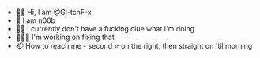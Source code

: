 - 👋🏼 Hi, I am @Gl-tchF-x
- 🌱 I am n00b
- 🤷🏼 I currently don't have a fucking clue what I'm doing
- 👨🏼‍🔧 I'm working on fixing that
- 📫 How to reach me - second ⭐️ on the right, then straight on 'til morning

<!---
Gl-tchF-x/Gl-tchF-x is a ✨ special ✨ repository because its `README.md` (this file) appears on your GitHub profile.
You can click the Preview link to take a look at your changes.
--->
